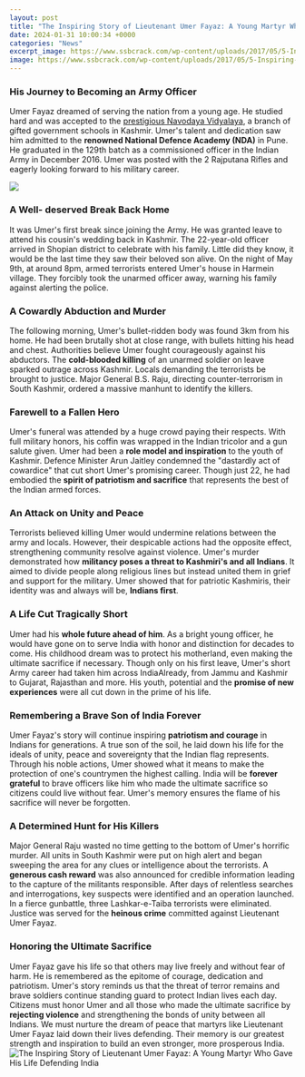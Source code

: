 ```yaml
---
layout: post
title: "The Inspiring Story of Lieutenant Umer Fayaz: A Young Martyr Who Gave His Life Defending India"
date: 2024-01-31 10:00:34 +0000
categories: "News"
excerpt_image: https://www.ssbcrack.com/wp-content/uploads/2017/05/5-Inspiring-Facts-About-Lt.-Umar-Fayaz.jpg
image: https://www.ssbcrack.com/wp-content/uploads/2017/05/5-Inspiring-Facts-About-Lt.-Umar-Fayaz.jpg
---
```


### His Journey to Becoming an Army Officer
Umer Fayaz dreamed of serving the nation from a young age. He studied hard and was accepted to the [prestigious Navodaya Vidyalaya](https://fistore.mysenprints.com/collection/alcock), a branch of gifted government schools in Kashmir. Umer's talent and dedication saw him admitted to the **renowned National Defence Academy (NDA)** in Pune. He graduated in the 129th batch as a commissioned officer in the Indian Army in December 2016. Umer was posted with the 2 Rajputana Rifles and eagerly looking forward to his military career.

![](https://www.ssbcrack.com/wp-content/uploads/2017/05/umer-fayaz-1-1024x538.jpg)
### A Well- deserved Break Back Home
It was Umer's first break since joining the Army. He was granted leave to attend his cousin's wedding back in Kashmir. The 22-year-old officer arrived in Shopian district to celebrate with his family. Little did they know, it would be the last time they saw their beloved son alive. On the night of May 9th, at around 8pm, armed terrorists entered Umer's house in Harmein village. They forcibly took the unarmed officer away, warning his family against alerting the police.
### A Cowardly Abduction and Murder 
The following morning, Umer's bullet-ridden body was found 3km from his home. He had been brutally shot at close range, with bullets hitting his head and chest. Authorities believe Umer fought courageously against his abductors. The **cold-blooded killing** of an unarmed soldier on leave sparked outrage across Kashmir. Locals demanding the terrorists be brought to justice. Major General B.S. Raju, directing counter-terrorism in South Kashmir, ordered a massive manhunt to identify the killers.
### Farewell to a Fallen Hero
Umer's funeral was attended by a huge crowd paying their respects. With full military honors, his coffin was wrapped in the Indian tricolor and a gun salute given. Umer had been a **role model and inspiration** to the youth of Kashmir. Defence Minister Arun Jaitley condemned the "dastardly act of cowardice" that cut short Umer's promising career. Though just 22, he had embodied the **spirit of patriotism and sacrifice** that represents the best of the Indian armed forces. 
### An Attack on Unity and Peace
Terrorists believed killing Umer would undermine relations between the army and locals. However, their despicable actions had the opposite effect, strengthening community resolve against violence. Umer's murder demonstrated how **militancy poses a threat to Kashmiri's and all Indians**. It aimed to divide people along religious lines but instead united them in grief and support for the military. Umer showed that for patriotic Kashmiris, their identity was and always will be, **Indians first**.
### A Life Cut Tragically Short
Umer had his **whole future ahead of him**. As a bright young officer, he would have gone on to serve India with honor and distinction for decades to come. His childhood dream was to protect his motherland, even making the ultimate sacrifice if necessary. Though only on his first leave, Umer's short Army career had taken him across IndiaAlready, from Jammu and Kashmir to Gujarat, Rajasthan and more. His youth, potential and the **promise of new experiences** were all cut down in the prime of his life.
### Remembering a Brave Son of India Forever 
Umer Fayaz's story will continue inspiring **patriotism and courage** in Indians for generations. A true son of the soil, he laid down his life for the ideals of unity, peace and sovereignty that the Indian flag represents. Through his noble actions, Umer showed what it means to make the protection of one's countrymen the highest calling. India will be **forever grateful** to brave officers like him who made the ultimate sacrifice so citizens could live without fear. Umer's memory ensures the flame of his sacrifice will never be forgotten.
### A Determined Hunt for His Killers  
Major General Raju wasted no time getting to the bottom of Umer's horrific murder. All units in South Kashmir were put on high alert and began sweeping the area for any clues or intelligence about the terrorists. A **generous cash reward** was also announced for credible information leading to the capture of the militants responsible. After days of relentless searches and interrogations, key suspects were identified and an operation launched. In a fierce gunbattle, three Lashkar-e-Taiba terrorists were eliminated. Justice was served for the **heinous crime** committed against Lieutenant Umer Fayaz.
### Honoring the Ultimate Sacrifice
Umer Fayaz gave his life so that others may live freely and without fear of harm. He is remembered as the epitome of courage, dedication and patriotism. Umer's story reminds us that the threat of terror remains and brave soldiers continue standing guard to protect Indian lives each day. Citizens must honor Umer and all those who made the ultimate sacrifice by **rejecting violence** and strengthening the bonds of unity between all Indians. We must nurture the dream of peace that martyrs like Lieutenant Umer Fayaz laid down their lives defending. Their memory is our greatest strength and inspiration to build an even stronger, more prosperous India.
![The Inspiring Story of Lieutenant Umer Fayaz: A Young Martyr Who Gave His Life Defending India](https://www.ssbcrack.com/wp-content/uploads/2017/05/5-Inspiring-Facts-About-Lt.-Umar-Fayaz.jpg)